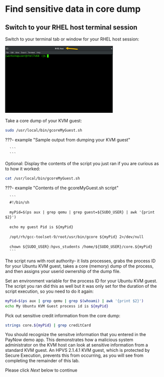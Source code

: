 # Find sensitive data in core dump


## Switch to your RHEL host terminal session

Switch to your terminal tab or window for your RHEL host session:

<img src="../../../images/RHELHost.png" width="351" height="217" />

Take a core dump of your KVM guest:

   ``` bash
   sudo /usr/local/bin/gcoreMyGuest.sh
   ```

???- example "Sample output from dumping your KVM guest"

      ```
      ```

Optional: Display the contents of the script you just ran if you are curious as to how it worked:

   ``` bash
   cat /usr/local/bin/gcoreMyGuest.sh
   ```

???- example "Contents of the gcoreMyGuest.sh script"

      ```
      #!/bin/sh
      
      myPid=$(ps aux | grep qemu | grep guest=${SUDO_USER} | awk '{print $2}')
      
      echo my guest Pid is ${myPid}
      
      /opt/rh/gcc-toolset-9/root/usr/bin/gcore ${myPid} 2>/dev/null
      
      chown ${SUDO_USER}:hpvs_students /home/${SUDO_USER}/core.${myPid}
      ```

The script runs with root authority-  it lists processes, grabs the process ID for your Ubuntu KVM guest, takes a core (memory) dump of the process, and then assigns your userid ownership of the dump file.


Set an environment variable for the process ID for your Ubuntu KVM guest.  The script you ran did this as well but it was only set for the duration of the script execution, so you need to do it again:

   ``` bash
   myPid=$(ps aux | grep qemu | grep $(whoami) | awk '{print $2}')
   echo My Ubuntu KVM Guest process id is ${myPid}
   ```

Pick out sensitive credit information from the core dump:

   ``` bash
   strings core.${myPid} | grep creditCard
   ```

You should recognize the sensitve information that you entered in the PayNow demo app.  This demonstrates how a malicious system administrator on the KVM host can look at sensitive information from a standard KVM guest.  An HPVS 2.1.4.1 KVM guest, which is protected by Secure Execution, prevents this from occurring, as you will see from completing the remainder of this lab.

Please click *Next* below to continue
